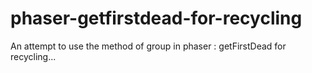 phaser-getfirstdead-for-recycling
=================================

An attempt to use the method of group in phaser : getFirstDead for recycling...
